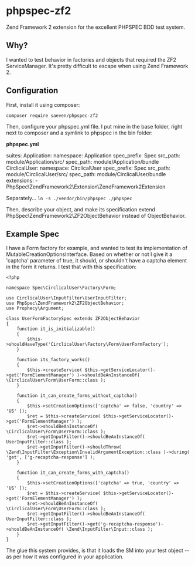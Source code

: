 # phpspec-zf2

Zend Framework 2 extension for the excellent PHPSPEC BDD test system.

## Why?

I wanted to test behavior in factories and objects that required the ZF2 ServiceManager.  It's pretty difficult to escape when using Zend Framework 2.

## Configuration

First, install it using composer:

`composer require saeven/phpspec-zf2`

Then, configure your phpspec.yml file.  I put mine in the base folder, right next to composer and a symlink to phpspec in the bin folder:

**phpspec.yml**

  suites:
      Application:
          namespace: Application
          spec_prefix: Spec
          src_path: module/Application/src/
          spec_path: module/Application/bundle
      CirclicalUser:
          namespace: CirclicalUser
          spec_prefix: Spec
          src_path: module/CirclicalUser/src/
          spec_path: module/CirclicalUser/bundle
  extensions:
    - PhpSpec\ZendFramework2\Extension\ZendFramework2Extension


Separately...
`ln -s ./vendor/bin/phpspec ./phpspec`


Then, describe your object, and make its specification extend PhpSpec\ZendFramework2\ZF2ObjectBehavior instead of ObjectBehavior. 

## Example Spec

I have a Form factory for example, and wanted to test its implementation of MutableCreationOptionsInterface.  Based on whether or not I give it a 'captcha' parameter of true, it should, or shouldn't have a captcha element in the form it returns.  I test that with this specification:

```
<?php

namespace Spec\CirclicalUser\Factory\Form;

use CirclicalUser\InputFilter\UserInputFilter;
use PhpSpec\ZendFramework2\ZF2ObjectBehavior;
use Prophecy\Argument;

class UserFormFactorySpec extends ZF2ObjectBehavior
{
    function it_is_initializable()
    {
        $this->shouldHaveType('CirclicalUser\Factory\Form\UserFormFactory');
    }

    function its_factory_works()
    {
        $this->createService( $this->getServiceLocator()->get('FormElementManager') )->shouldBeAnInstanceOf( \CirclicalUser\Form\UserForm::class );
    }

    function it_can_create_forms_without_captcha()
    {
        $this->setCreationOptions(['captcha' => false, 'country' => 'US' ]);
        $ret = $this->createService( $this->getServiceLocator()->get('FormElementManager') );
        $ret->shouldBeAnInstanceOf( \CirclicalUser\Form\UserForm::class );
        $ret->getInputFilter()->shouldBeAnInstanceOf( UserInputFilter::class );
        $ret->getInputFilter()->shouldThrow( \Zend\InputFilter\Exception\InvalidArgumentException::class )->during( 'get', ['g-recaptcha-response'] );
    }

    function it_can_create_forms_with_captcha()
    {
        $this->setCreationOptions(['captcha' => true, 'country' => 'US' ]);
        $ret = $this->createService( $this->getServiceLocator()->get('FormElementManager') );
        $ret->shouldBeAnInstanceOf( \CirclicalUser\Form\UserForm::class );
        $ret->getInputFilter()->shouldBeAnInstanceOf( UserInputFilter::class );
        $ret->getInputFilter()->get('g-recaptcha-response')->shouldBeAnInstanceOf( \Zend\InputFilter\Input::class );
    }
}
```

The glue this system provides, is that it loads the SM into your test object -- as per how it was configured in your application.
